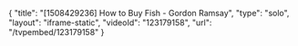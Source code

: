 {
    "title": "[1508429236] How to Buy Fish - Gordon Ramsay",
    "type": "solo",
    "layout": "iframe-static",
    "videoId": "123179158",
    "url": "\/tvpembed\/123179158"
}